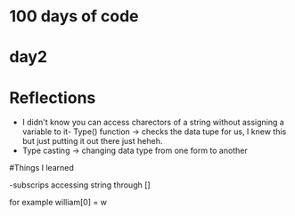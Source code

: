 # 100 days of code 
# day2


# Reflections 
- I didn't know you can access charectors of a string without assigning a variable to it- Type() function -> checks the data tupe for us, I knew this but just putting it out there just heheh. 
- Type casting -> changing data type from one form to another 





#Things I learned 

-subscrips 
accessing string through []

for example william[0] = w



